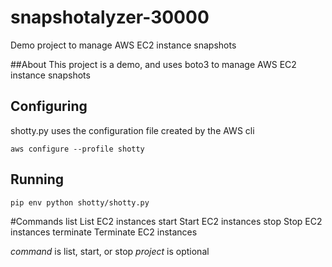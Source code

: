 # snapshotalyzer-30000
Demo project to manage AWS EC2 instance snapshots 


##About
This project is a demo, and uses boto3 to manage AWS EC2 instance snapshots

## Configuring

shotty.py uses the configuration file created by the AWS cli 

`aws configure --profile shotty`


## Running

`pip env python shotty/shotty.py`


#Commands
 list       List EC2 instances
 start      Start EC2 instances
 stop       Stop EC2 instances
 terminate  Terminate EC2 instances

*command* is list, start, or stop
*project* is optional